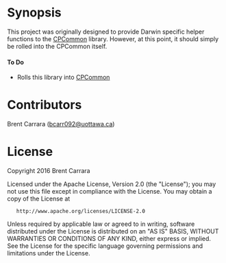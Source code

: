 Synopsis
========
This project was originally designed to provide Darwin specific helper functions to the [CPCommon](https://github.com/bcarr092/CPCommon) library. However, at this point, it should simply be rolled into the CPCommon itself.

#### To Do
 * Rolls this library into [CPCommon](https://github.com/bcarr092/CPCommon)

Contributors
============
Brent Carrara (bcarr092@uottawa.ca)

License
=======

   Copyright 2016 Brent Carrara 

   Licensed under the Apache License, Version 2.0 (the "License");
   you may not use this file except in compliance with the License.
   You may obtain a copy of the License at

       http://www.apache.org/licenses/LICENSE-2.0

   Unless required by applicable law or agreed to in writing, software
   distributed under the License is distributed on an "AS IS" BASIS,
   WITHOUT WARRANTIES OR CONDITIONS OF ANY KIND, either express or implied.
   See the License for the specific language governing permissions and
   limitations under the License.
